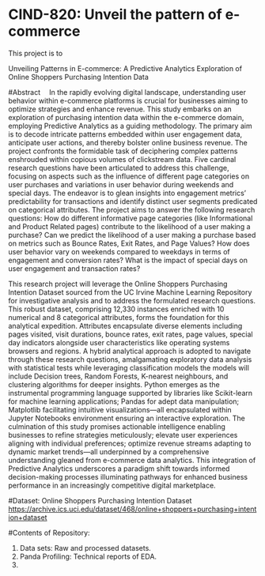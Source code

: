 # CIND-820: Unveil the pattern of e-commerce
This project is to

Unveiling Patterns in E-commerce: A Predictive Analytics Exploration of Online Shoppers Purchasing Intention Data

#Abstract 
In the rapidly evolving digital landscape, understanding user behavior within e-commerce platforms is crucial for businesses aiming to optimize strategies and enhance revenue. This study embarks on an exploration of purchasing intention data within the e-commerce domain, employing Predictive Analytics as a guiding methodology. The primary aim is to decode intricate patterns embedded within user engagement data, anticipate user actions, and thereby bolster online business revenue.
The project confronts the formidable task of deciphering complex patterns enshrouded within copious volumes of clickstream data. Five cardinal research questions have been articulated to address this challenge, focusing on aspects such as the influence of different page categories on user purchases and variations in user behavior during weekends and special days. The endeavor is to glean insights into engagement metrics’ predictability for transactions and identify distinct user segments predicated on categorical attributes. The project aims to answer the following research questions:
How do different informative page categories (like Informational and Product Related pages) contribute to the likelihood of a user making a purchase?
Can we predict the likelihood of a user making a purchase based on metrics such as Bounce Rates, Exit Rates, and Page Values?
How does user behavior vary on weekends compared to weekdays in terms of engagement and conversion rates?
What is the impact of special days on user engagement and transaction rates?

This research project will leverage the Online Shoppers Purchasing Intention Dataset sourced from the UC Irvine Machine Learning Repository for investigative analysis and to address the formulated research questions. This robust dataset, comprising 12,330 instances enriched with 10 numerical and 8 categorical attributes, forms the foundation for this analytical expedition. Attributes encapsulate diverse elements including pages visited, visit durations, bounce rates, exit rates, page values, special day indicators alongside user characteristics like operating systems browsers and regions.
A hybrid analytical approach is adopted to navigate through these research questions, amalgamating exploratory data analysis with statistical tests while leveraging classification models the models will include Decision trees, Random Forests, K-nearest neighbours, and clustering algorithms for deeper insights. Python emerges as the instrumental programming language supported by libraries like Scikit-learn for machine learning applications; Pandas for adept data manipulation; Matplotlib facilitating intuitive visualizations—all encapsulated within Jupyter Notebooks environment ensuring an interactive exploration.
The culmination of this study promises actionable intelligence enabling businesses to refine strategies meticulously; elevate user experiences aligning with individual preferences; optimize revenue streams adapting to dynamic market trends—all underpinned by a comprehensive understanding gleaned from e-commerce data analytics. This integration of Predictive Analytics underscores a paradigm shift towards informed decision-making processes illuminating pathways for enhanced business performance in an increasingly competitive digital marketplace.
 
#Dataset:
Online Shoppers Purchasing Intention Dataset
https://archive.ics.uci.edu/dataset/468/online+shoppers+purchasing+intention+dataset 

#Contents of Repository:
1. Data sets: Raw and processed datasets.
2. Panda Profiling: Technical reports of EDA.
3. 
